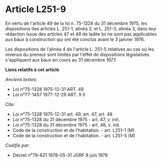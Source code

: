 # Article L251-9

En vertu de l'article 49 de la loi n. 75-1328 du 31 décembre 1975, les dispositions des articles L. 251-1, alinéa 3, et L.
251-3, alinéa 3, dans leur rédaction issue des articles 47 et 48 de ladite loi ne sont pas applicables aux baux à
construction qui ont été conclus avant le 3 janvier 1976.

Les dispositions de l'alinéa 4 de l'article L. 251-5 relatives au cas où les revenus du preneur sont limités par l'effet de
dispositions législatives s'appliquent aux baux en cours au 31 décembre 1977.

**Liens relatifs à cet article**

_Anciens textes_:

  - Loi n°75-1328 1975-12-31 ART. 49
  - Loi n°77-1457 1977-12-29 ART. 9 II

_Cite_:

  - Loi n°75-1328 1975-12-31 art. 49, art. 47, art. 48
  - Loi n°75-1328 du 31 décembre 1975 - art. 47, v. init.
  - Loi n°75-1328 du 31 décembre 1975 - art. 48, v. init.
  - Code de la construction et de l'habitation. - art. L251-1 (M)
  - Code de la construction et de l'habitation. - art. L251-5 (M)

_Codifié par_:

  - Décret n°78-621 1978-05-31 JORF 8 juin 1978
